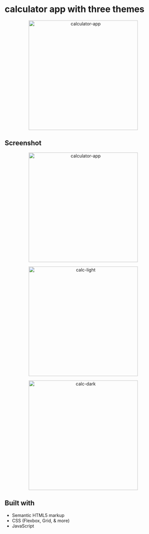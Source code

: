 # calculator app with three themes

<p align="center">
  <a href="https://ibb.co/chY01t7"><img src="https://i.ibb.co/B2nbtjS/calculator-app.png" alt="calculator-app" border="0" width="350"></a>
</p>

## Screenshot

<p align="center">
  <a href="https://ibb.co/chY01t7"><img src="https://i.ibb.co/B2nbtjS/calculator-app.png" alt="calculator-app" border="0" width="350"></a>
</p>

<p align="center">
  <a href="https://ibb.co/wQqXfJg"><img src="https://i.ibb.co/rphSVb0/calc-light.png" alt="calc-light" border="0" width="350"></a>
</p>

<p align="center">
  <a href="https://ibb.co/5YvHcZ6"><img src="https://i.ibb.co/0BZbJ5c/calc-dark.png" alt="calc-dark" border="0" width="350"></a>
</p>

## Built with

- Semantic HTML5 markup
- CSS (Flexbox, Grid, & more)
- JavaScript
